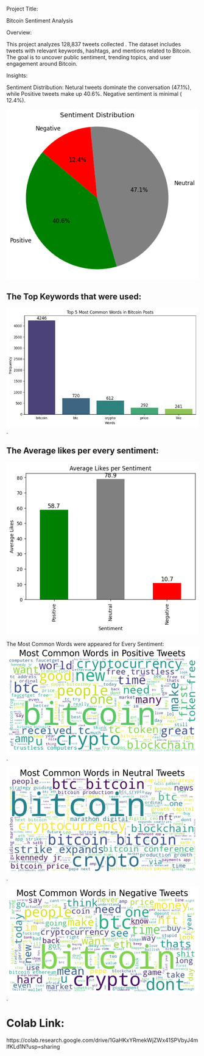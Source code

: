 Project Title:

Bitcoin Sentiment Analysis 

Overview:

This project analyzes 128,837 tweets collected . The dataset includes tweets with relevant keywords, hashtags, and mentions related to Bitcoin. The goal is to uncover public sentiment, trending topics, and user engagement around Bitcoin.

Insights:

Sentiment Distribution: Netural tweets dominate the conversation (47.1%), while Positive tweets make up 40.6%. Negative sentiment is minimal ( 12.4%).

 ![image_url](https://github.com/Mo-Desouky91/Brainwave_Matrix_Intern-Task02/blob/649604e850e19679d53860abee83eef9a222954a/3.png)

<h2><strong>The Top Keywords that were used:</strong></h2>

![image_url](https://github.com/Mo-Desouky91/Brainwave_Matrix_Intern-Task02/blob/8e401cbecd33a9ce4e7ebb0d20f14cd228e0fb50/8.png).

<h2><strong>The Average likes per every sentiment:</strong></h2>

![image_url](https://github.com/Mo-Desouky91/Brainwave_Matrix_Intern-Task02/blob/8e401cbecd33a9ce4e7ebb0d20f14cd228e0fb50/7.png)

The Most Common Words were appeared for Every Sentiment:
![image_url](https://github.com/Mo-Desouky91/Brainwave_Matrix_Intern-Task02/blob/8e401cbecd33a9ce4e7ebb0d20f14cd228e0fb50/4.png).

![image_url](https://github.com/Mo-Desouky91/Brainwave_Matrix_Intern-Task02/blob/8e401cbecd33a9ce4e7ebb0d20f14cd228e0fb50/5.png).

![image_url](https://github.com/Mo-Desouky91/Brainwave_Matrix_Intern-Task02/blob/8e401cbecd33a9ce4e7ebb0d20f14cd228e0fb50/6.png).

<h1><strong>Colab Link:</strong></h1>
https://colab.research.google.com/drive/1GaHKxYRmekWjZWx41SPVbyJ4mlfKLd1N?usp=sharing
